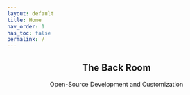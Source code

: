 ```yaml
---
layout: default
title: Home
nav_order: 1
has_toc: false
permalink: /
---
```


<!-- 
{: .note }
> {: .opaque }
> 
>
> 
-->

<div class="w3-card">
  <div class="w3-container">
    <h2 class="text-small" style="text-align:center">The Back Room</h2>
    <p class="text-small" style="text-align:center">Open-Source Development and Customization</p>
  </div>
</div>

